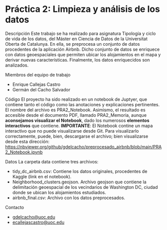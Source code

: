 # Práctica 2: Limpieza y análisis de los datos

Descripción
Este trabajo se ha realizado para asignatura Tipología y ciclo de vida de los datos, del Máster en Ciencia de Datos de la Universitat Oberta de Catalunya. En ella, se preprocesa un conjunto de datos procedentes de la aplicación Airbnb. Dicho conjunto de datos se enriquece con datos geoespaciales que permiten ubicar los alojamientos en el mapa y derivar nuevas características. Finalmente, los datos enriquecidos son analizados.

Miembros del equipo de trabajo
* Enrique Callejas Castro
* Germán del Cacho Salvador

Código
El proyecto ha sido realizado en un notebook de Juptyer, que contiene tanto el código como las anotaciones y explicaciones pertinentes. El nombre del archivo es PRA2_Notebook. Asimismo, el resultado es accesible desde el documento PDF, llamado PRA2_Memoria, aunque **aconsejamos visualizar el Notebook**, dado los numerosos **elementos interactivos** que contiene.
**IMPORTANTE**: El Notebook contine un mapa interactivo que no puede visualizarse desde Git. Para visualizarlo correctamente, puede, bien, descargarse el archivo; bien visualizarse desde esta dirección: https://nbviewer.org/github/gdelcacho/preprocesado_airbnb/blob/main/PRA2_Notebook.ipynb

Datos
La carpeta data contiene tres archivos:
* tidy_dc_airbnb.csv: Contiene los datos originales, procedentes de Kaggle (link en el notebook).
* Neighborhood_clusters.geojson. Archivo geojson que contiene la delimitación geoespacial de los vecindarios de Washington DC, ciudad donde se ubican los alojamientos estudiados.
* airbnb_final.csv: Archivo con los datos preprocesados.

Contacto
* gdelcacho@uoc.edu
* ecallejascastro@uoc.edu
